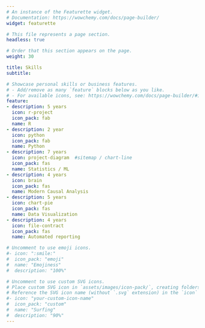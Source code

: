```yaml
---
# An instance of the Featurette widget.
# Documentation: https://wowchemy.com/docs/page-builder/
widget: featurette

# This file represents a page section.
headless: true

# Order that this section appears on the page.
weight: 30

title: Skills
subtitle:

# Showcase personal skills or business features.
# - Add/remove as many `feature` blocks below as you like.
# - For available icons, see: https://wowchemy.com/docs/page-builder/#icons
feature:
- description: 5 years
  icon: r-project
  icon_pack: fab
  name: R
- description: 2 year
  icon: python
  icon_pack: fab
  name: Python
- description: 7 years
  icon: project-diagram  #sitemap / chart-line
  icon_pack: fas
  name: Statistics / ML
- description: 4 years
  icon: brain
  icon_pack: fas
  name: Modern Causal Analysis
- description: 5 years
  icon: chart-pie
  icon_pack: fas
  name: Data Visualization
- description: 4 years
  icon: file-contract
  icon_pack: fas
  name: Automated reporting

# Uncomment to use emoji icons.
#- icon: ":smile:"
#  icon_pack: "emoji"
#  name: "Emojiness"
#  description: "100%"  

# Uncomment to use custom SVG icons.
# Place custom SVG icon in `assets/images/icon-pack/`, creating folders if necessary.
# Reference the SVG icon name (without `.svg` extension) in the `icon` field.
#- icon: "your-custom-icon-name"
#  icon_pack: "custom"
#  name: "Surfing"
#  description: "90%"
---
```

